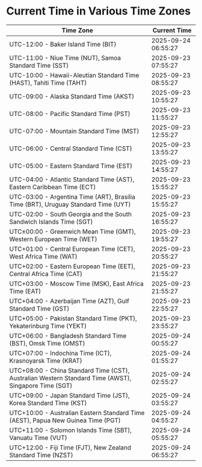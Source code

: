 # Current Time in Various Time Zones

| Time Zone | Current Time |
|-----------|--------------|
| UTC-12:00 - Baker Island Time (BIT) | 2025-09-24 06:55:27 |
| UTC-11:00 - Niue Time (NUT), Samoa Standard Time (SST) | 2025-09-23 07:55:27 |
| UTC-10:00 - Hawaii-Aleutian Standard Time (HAST), Tahiti Time (TAHT) | 2025-09-23 08:55:27 |
| UTC-09:00 - Alaska Standard Time (AKST) | 2025-09-23 10:55:27 |
| UTC-08:00 - Pacific Standard Time (PST) | 2025-09-23 11:55:27 |
| UTC-07:00 - Mountain Standard Time (MST) | 2025-09-23 12:55:27 |
| UTC-06:00 - Central Standard Time (CST) | 2025-09-23 13:55:27 |
| UTC-05:00 - Eastern Standard Time (EST) | 2025-09-23 14:55:27 |
| UTC-04:00 - Atlantic Standard Time (AST), Eastern Caribbean Time (ECT) | 2025-09-23 15:55:27 |
| UTC-03:00 - Argentina Time (ART), Brasília Time (BRT), Uruguay Standard Time (UYT) | 2025-09-23 15:55:27 |
| UTC-02:00 - South Georgia and the South Sandwich Islands Time (SGT) | 2025-09-23 16:55:27 |
| UTC±00:00 - Greenwich Mean Time (GMT), Western European Time (WET) | 2025-09-23 19:55:27 |
| UTC+01:00 - Central European Time (CET), West Africa Time (WAT) | 2025-09-23 20:55:27 |
| UTC+02:00 - Eastern European Time (EET), Central Africa Time (CAT) | 2025-09-23 21:55:27 |
| UTC+03:00 - Moscow Time (MSK), East Africa Time (EAT) | 2025-09-23 21:55:27 |
| UTC+04:00 - Azerbaijan Time (AZT), Gulf Standard Time (GST) | 2025-09-23 22:55:27 |
| UTC+05:00 - Pakistan Standard Time (PKT), Yekaterinburg Time (YEKT) | 2025-09-23 23:55:27 |
| UTC+06:00 - Bangladesh Standard Time (BST), Omsk Time (OMST) | 2025-09-24 00:55:27 |
| UTC+07:00 - Indochina Time (ICT), Krasnoyarsk Time (KRAT) | 2025-09-24 01:55:27 |
| UTC+08:00 - China Standard Time (CST), Australian Western Standard Time (AWST), Singapore Time (SGT) | 2025-09-24 02:55:27 |
| UTC+09:00 - Japan Standard Time (JST), Korea Standard Time (KST) | 2025-09-24 03:55:27 |
| UTC+10:00 - Australian Eastern Standard Time (AEST), Papua New Guinea Time (PGT) | 2025-09-24 04:55:27 |
| UTC+11:00 - Solomon Islands Time (SBT), Vanuatu Time (VUT) | 2025-09-24 05:55:27 |
| UTC+12:00 - Fiji Time (FJT), New Zealand Standard Time (NZST) | 2025-09-24 06:55:27 |
